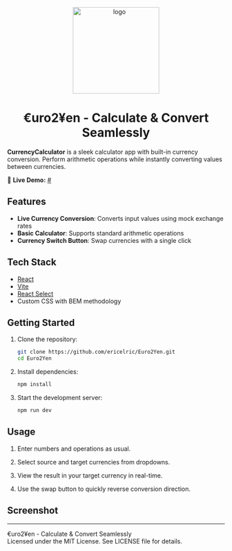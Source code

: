 <div align="center" dir="auto">
   <a href="#" rel="nofollow"><img width="200" alt="logo" src="https://github.com/user-attachments/assets/df932b7e-a791-412b-9bd0-7e35a1bf698f"></a><br>
</div>

<h1 align="center">€uro2¥en - Calculate & Convert Seamlessly</h1>

**CurrencyCalculator** is a sleek calculator app with built-in currency conversion. Perform arithmetic operations while instantly converting values between currencies.

🚀 **Live Demo:** [#](#)

## **Features**

- **Live Currency Conversion**: Converts input values using mock exchange rates
- **Basic Calculator**: Supports standard arithmetic operations
- **Currency Switch Button**: Swap currencies with a single click

## **Tech Stack**

- [React](https://react.dev/)
- [Vite](https://vitejs.dev/)
- [React Select](https://react-select.com/)
- Custom CSS with BEM methodology

## **Getting Started**

1. Clone the repository:

   ```sh
   git clone https://github.com/ericelric/Euro2Yen.git
   cd Euro2Yen
   ```

2. Install dependencies:

   ```sh
   npm install
   ```

3. Start the development server:

   ```sh
   npm run dev
   ```

## Usage

1. Enter numbers and operations as usual.

2. Select source and target currencies from dropdowns.

3. View the result in your target currency in real-time.

4. Use the swap button to quickly reverse conversion direction.

## **Screenshot**


---

€uro2¥en - Calculate & Convert Seamlessly<br>
Licensed under the MIT License. See LICENSE file for details.
